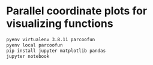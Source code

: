 # Parallel coordinate plots for visualizing functions

```bash
pyenv virtualenv 3.8.11 parcoofun
pyenv local parcoofun
pip install jupyter matplotlib pandas
jupyter notebook
```
